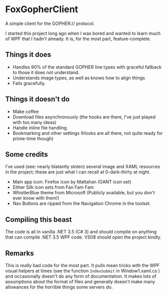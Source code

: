 FoxGopherClient
===============

A simple client for the GOPHER:// protocol.

I started this project long ago when I was bored and wanted to learn much of WPF that I hadn't already. It is, for the most part, feature-complete.

Things it does
--------------

* Handles 90% of the standard GOPHER line types with graceful fallback to those it does not understand.
* Understands image types, as well as knows how to align things
* Fails gracefully.

Things it doesn't do
--------------------

* Make coffee
* Download files asynchronously (the hooks are there, I've just played with too many ideas)
* Handle inline file handling.
* Bookmarking and other settings (Hooks are all there, not quite ready for prime-time though)

Some credits
------------

I've used (see: nearly blatantly stolen) several image and XAML resources in the project; these are just what I can recall at 0-dark-thirty at night.

* Main app icon: Firefox icon by Mattahan (GANT icon set)
* Either Silk icon sets from Fan Fam Fam
* WhistlerBlue theme from Microsoft (Publicly available, but you don't ever know with them!)
* Nav Buttons are ripped from the Navigation Chrome in the toolset.

Compiling this beast
--------------------

The code is all in vanilla .NET 3.5 (C# 3) and should compile on anything that can compile .NET 3.5 WPF code. VS08 should open the project kindly.

Remarks
-------

This is *really* bad code for the most part. It pulls mean tricks with the WPF visual helpers at times (see the function <code>IndexSubmit</code> in Window1.xaml.cs ) and occasionally doesn't do any form of documentation. It makes lots of assumptions about the format of files and generally doesn't make many allowances for the horrible things some servers do.
